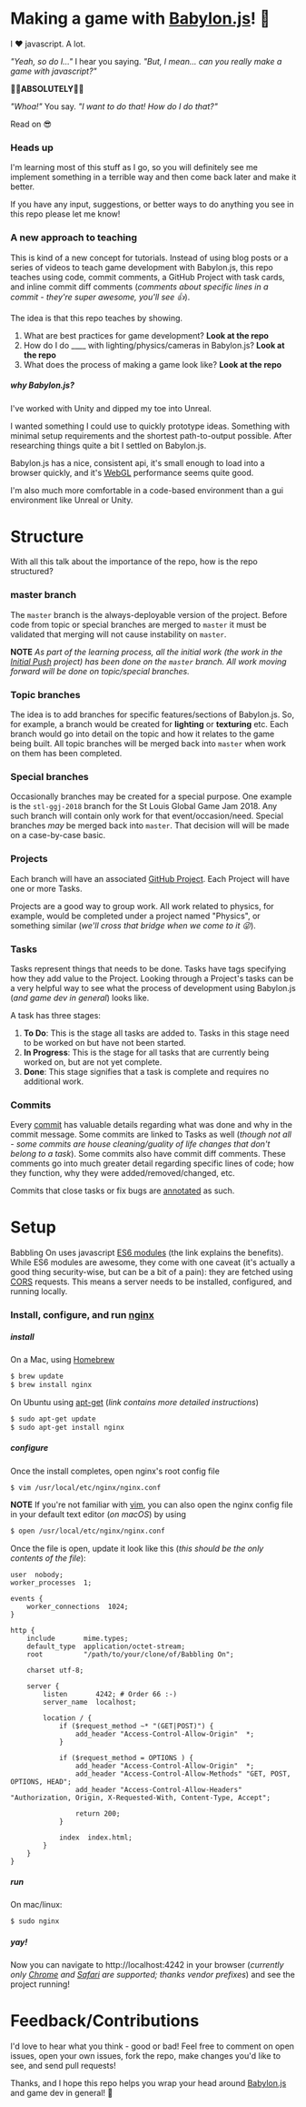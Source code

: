 Making a game with [Babylon.js](https://www.babylonjs.com/)! :metal:
===============================

I :heart: javascript. A lot.

_"Yeah, so do I..."_ I hear you saying. _"But, I mean... can you really make a game with javascript?"_

**:tada::confetti_ball:ABSOLUTELY:confetti_ball::tada:**

_"Whoa!"_ You say. _"I want to do that! How do I do that?"_

Read on :sunglasses:

### Heads up

I'm learning most of this stuff as I go, so you will definitely see me implement something in a terrible way and then come back later and make it better.

If you have any input, suggestions, or better ways to do anything you see in this repo please let me know!

### A new approach to teaching

This is kind of a new concept for tutorials. Instead of using blog posts or a series of videos to teach game development with Babylon.js, this repo teaches using code, commit comments, a GitHub Project with task cards, and inline commit diff comments (_comments about specific lines in a commit - they're super awesome, you'll see :thumbsup:_).

The idea is that this repo teaches by showing.

1. What are best practices for game development? **Look at the repo**
2. How do I do ____ with lighting/physics/cameras in Babylon.js? **Look at the repo**
3. What does the process of making a game look like? **Look at the repo**

##### why Babylon.js?

I've worked with Unity and dipped my toe into Unreal.

I wanted something I could use to quickly prototype ideas. Something with minimal setup requirements and the shortest path-to-output possible. After researching things quite a bit I settled on Babylon.js.

Babylon.js has a nice, consistent api, it's small enough to load into a browser quickly, and it's [WebGL](https://developer.mozilla.org/en-US/docs/Web/API/WebGL_API) performance seems quite good.

I'm also much more comfortable in a code-based environment than a gui environment like Unreal or Unity.

Structure
=========

With all this talk about the importance of the repo, how is the repo structured?

### master branch

The `master` branch is the always-deployable version of the project. Before code from topic or special branches are merged to `master` it must be validated that merging will not cause instability on `master`.

**NOTE** _As part of the learning process, all the initial work (the work in the [Initial Push](https://github.com/MayBGames/babbling-on/projects/1) project) has been done on the `master` branch. All work moving forward will be done on topic/special branches._

### Topic branches

The idea is to add branches for specific features/sections of Babylon.js. So, for example, a branch would be created for **lighting** or **texturing** etc. Each branch would go into detail on the topic and how it relates to the game being built. All topic branches will be merged back into `master` when work on them has been completed.

### Special branches

Occasionally branches may be created for a special purpose. One example is the `stl-ggj-2018` branch for the St Louis Global Game Jam 2018. Any such branch will contain only work for that event/occasion/need. Special branches _may_ be merged back into `master`. That decision will will be made on a case-by-case basic.

### Projects

Each branch will have an associated [GitHub Project](https://help.github.com/articles/about-project-boards/). Each Project will have one or more Tasks.

Projects are a good way to group work. All work related to physics, for example, would be completed under a project named "Physics", or something similar (_we'll cross that bridge when we come to it :stuck_out_tongue_winking_eye:_).

### Tasks

Tasks represent things that needs to be done. Tasks have tags specifying how they add value to the Project. Looking through a Project's tasks can be a very helpful way to see what the process of development using Babylon.js (_and game dev in general_) looks like. 

A task has three stages:

1. **To Do**: This is the stage all tasks are added to. Tasks in this stage need to be worked on but have not been started.
2. **In Progress**: This is the stage for all tasks that are currently being worked on, but are not yet complete.
3. **Done**: This stage signifies that a task is complete and requires no additional work.

### Commits

Every [commit](https://github.com/MayBGames/babbling-on/commits/master) has valuable details regarding what was done and why in the commit message. Some commits are linked to Tasks as well (_though not all - some commits are house cleaning/guality of life changes that don't belong to a task_). Some commits also have commit diff comments. These comments go into much greater detail regarding specific lines of code; how they function, why they were added/removed/changed, etc.

Commits that close tasks or fix bugs are [annotated](https://help.github.com/articles/closing-issues-using-keywords/) as such.

Setup
=====

Babbling On uses javascript [ES6 modules](http://2ality.com/2014/09/es6-modules-final.html#ecmascript-6-modules) (the link explains the benefits). While ES6 modules are awesome, they come with one caveat (it's actually a good thing security-wise, but can be a bit of a pain): they are fetched using [CORS](https://developer.mozilla.org/en-US/docs/Web/HTTP/CORS) requests. This means a server needs to be installed, configured, and running locally.

### Install, configure, and run [nginx](https://nginx.org/en/)

##### install

On a Mac, using [Homebrew](https://brew.sh/)

```sh
$ brew update
$ brew install nginx
```

On Ubuntu using [apt-get](https://www.digitalocean.com/community/tutorials/how-to-install-nginx-on-ubuntu-16-04) (_link contains more detailed instructions_)

```sh
$ sudo apt-get update
$ sudo apt-get install nginx
```

##### configure

Once the install completes, open nginx's root config file

```sh
$ vim /usr/local/etc/nginx/nginx.conf
```

**NOTE** If you're not familiar with [vim](http://www.vim.org/), you can also open the nginx config file in your default text editor (_on macOS_) by using

```sh
$ open /usr/local/etc/nginx/nginx.conf
```

Once the file is open, update it look like this (_this should be the only contents of the file_):

```
user  nobody;
worker_processes  1;

events {
    worker_connections  1024;
}

http {
    include       mime.types;
    default_type  application/octet-stream;
    root          "/path/to/your/clone/of/Babbling On";

    charset utf-8;

    server {
        listen       4242; # Order 66 :-)
        server_name  localhost;

        location / {
            if ($request_method ~* "(GET|POST)") {
                add_header "Access-Control-Allow-Origin"  *;
            }

            if ($request_method = OPTIONS ) {
                add_header "Access-Control-Allow-Origin"  *;
                add_header "Access-Control-Allow-Methods" "GET, POST, OPTIONS, HEAD";
                add_header "Access-Control-Allow-Headers" "Authorization, Origin, X-Requested-With, Content-Type, Accept";
              
                return 200;
            }

            index  index.html;
        }
    }
}
```

##### run

 On mac/linux:

 ```sh
 $ sudo nginx
 ```

##### yay!

 Now you can navigate to http://localhost:4242 in your browser (_currently only [Chrome](https://www.google.com/chrome/browser/features.html) and [Safari](https://support.apple.com/downloads/safari) are supported; thanks vendor prefixes_) and see the project running!

Feedback/Contributions
======================

I'd love to hear what you think - good or bad! Feel free to comment on open issues, open your own issues, fork the repo, make changes you'd like to see, and send pull requests!

Thanks, and I hope this repo helps you wrap your head around [Babylon.js](https://www.babylonjs.com/) and game dev in general! :metal:
